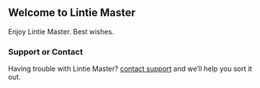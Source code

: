 ## Welcome to Lintie Master

Enjoy Lintie Master.
Best wishes.


### Support or Contact

Having trouble with Lintie Master? [contact support](yyaosumei@126.com) and we’ll help you sort it out.
